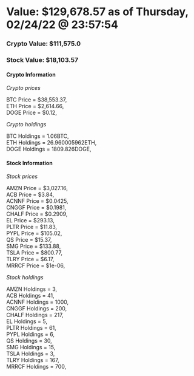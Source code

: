 # Value: $129,678.57 as of Thursday, 02/24/22 @ 23:57:54 

### Crypto Value: $111,575.0

### Stock Value: $18,103.57

#### Crypto Information 
*Crypto prices* 

BTC Price = $38,553.37,  
ETH Price = $2,614.66,  
DOGE Price = $0.12,  


*Crypto holdings* 

BTC Holdings = 1.06BTC,  
ETH Holdings = 26.960005962ETH,  
DOGE Holdings = 1809.826DOGE,  


#### Stock Information 

*Stock prices* 

AMZN Price = $3,027.16,  
ACB Price = $3.84,  
ACNNF Price = $0.0425,  
CNGGF Price = $0.1981,  
CHALF Price = $0.2909,  
EL Price = $293.13,  
PLTR Price = $11.83,  
PYPL Price = $105.02,  
QS Price = $15.37,  
SMG Price = $133.88,  
TSLA Price = $800.77,  
TLRY Price = $6.17,  
MRRCF Price = $1e-06,  


*Stock holdings* 

AMZN Holdings = 3,  
ACB Holdings = 41,  
ACNNF Holdings = 1000,  
CNGGF Holdings = 200,  
CHALF Holdings = 217,  
EL Holdings = 5,  
PLTR Holdings = 61,  
PYPL Holdings = 6,  
QS Holdings = 30,  
SMG Holdings = 15,  
TSLA Holdings = 3,  
TLRY Holdings = 167,  
MRRCF Holdings = 700,  


